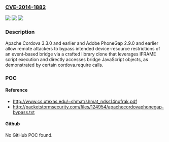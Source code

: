 ### [CVE-2014-1882](https://cve.mitre.org/cgi-bin/cvename.cgi?name=CVE-2014-1882)
![](https://img.shields.io/static/v1?label=Product&message=n%2Fa&color=blue)
![](https://img.shields.io/static/v1?label=Version&message=n%2Fa&color=blue)
![](https://img.shields.io/static/v1?label=Vulnerability&message=n%2Fa&color=brighgreen)

### Description

Apache Cordova 3.3.0 and earlier and Adobe PhoneGap 2.9.0 and earlier allow remote attackers to bypass intended device-resource restrictions of an event-based bridge via a crafted library clone that leverages IFRAME script execution and directly accesses bridge JavaScript objects, as demonstrated by certain cordova.require calls.

### POC

#### Reference
- http://www.cs.utexas.edu/~shmat/shmat_ndss14nofrak.pdf
- http://packetstormsecurity.com/files/124954/apachecordovaphonegap-bypass.txt

#### Github
No GitHub POC found.

